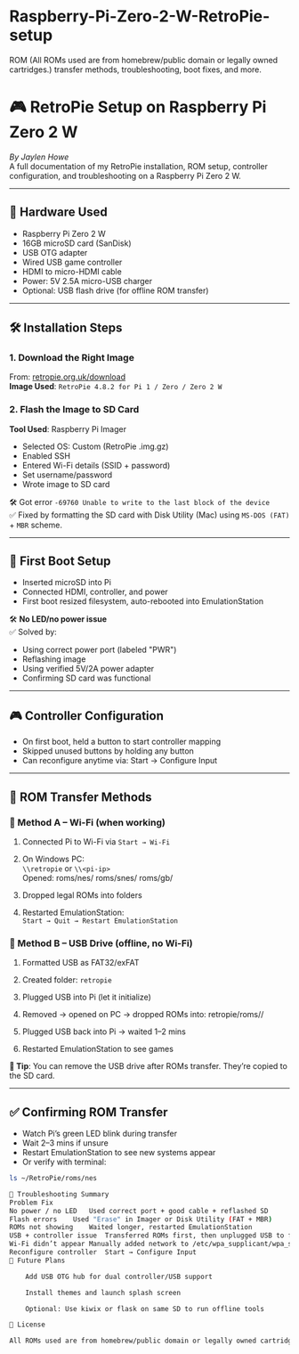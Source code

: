 # Raspberry-Pi-Zero-2-W-RetroPie-setup
ROM (All ROMs used are from homebrew/public domain or legally owned cartridges.) transfer methods, troubleshooting, boot fixes, and more.

# 🎮 RetroPie Setup on Raspberry Pi Zero 2 W
*By Jaylen Howe*  
A full documentation of my RetroPie installation, ROM setup, controller configuration, and troubleshooting on a Raspberry Pi Zero 2 W.

---

## 🔧 Hardware Used

- Raspberry Pi Zero 2 W
- 16GB microSD card (SanDisk)
- USB OTG adapter
- Wired USB game controller
- HDMI to micro-HDMI cable
- Power: 5V 2.5A micro-USB charger
- Optional: USB flash drive (for offline ROM transfer)

---

## 🛠️ Installation Steps

### 1. Download the Right Image

From: [retropie.org.uk/download](https://retropie.org.uk/download/)  
**Image Used**: `RetroPie 4.8.2 for Pi 1 / Zero / Zero 2 W`

### 2. Flash the Image to SD Card

**Tool Used**: Raspberry Pi Imager  
- Selected OS: Custom (RetroPie .img.gz)
- Enabled SSH
- Entered Wi-Fi details (SSID + password)
- Set username/password
- Wrote image to SD card

🛠️ Got error `-69760 Unable to write to the last block of the device`  
✅ Fixed by formatting the SD card with Disk Utility (Mac) using `MS-DOS (FAT)` + `MBR` scheme.

---

## 🚀 First Boot Setup

- Inserted microSD into Pi
- Connected HDMI, controller, and power
- First boot resized filesystem, auto-rebooted into EmulationStation

🛠️ **No LED/no power issue**  
✅ Solved by:
- Using correct power port (labeled "PWR")
- Reflashing image
- Using verified 5V/2A power adapter
- Confirming SD card was functional

---

## 🎮 Controller Configuration

- On first boot, held a button to start controller mapping
- Skipped unused buttons by holding any button
- Can reconfigure anytime via:
Start → Configure Input


---

## 📂 ROM Transfer Methods

### 📡 Method A – Wi-Fi (when working)

1. Connected Pi to Wi-Fi via `Start → Wi-Fi`
2. On Windows PC:  
 `\\retropie` or `\\<pi-ip>`  
 Opened:
roms/nes/
roms/snes/
roms/gb/

3. Dropped legal ROMs into folders  
4. Restarted EmulationStation:  
`Start → Quit → Restart EmulationStation`

### 🔌 Method B – USB Drive (offline, no Wi-Fi)

1. Formatted USB as FAT32/exFAT
2. Created folder: `retropie`
3. Plugged USB into Pi (let it initialize)
4. Removed → opened on PC → dropped ROMs into:
retropie/roms/<system>/

5. Plugged USB back into Pi → waited 1–2 mins
6. Restarted EmulationStation to see games

**🧠 Tip**: You can remove the USB drive after ROMs transfer. They’re copied to the SD card.

---

## ✅ Confirming ROM Transfer

- Watch Pi’s green LED blink during transfer
- Wait 2–3 mins if unsure
- Restart EmulationStation to see new systems appear
- Or verify with terminal:
```bash
ls ~/RetroPie/roms/nes

🧪 Troubleshooting Summary
Problem	Fix
No power / no LED	Used correct port + good cable + reflashed SD
Flash errors	Used "Erase" in Imager or Disk Utility (FAT + MBR)
ROMs not showing	Waited longer, restarted EmulationStation
USB + controller issue	Transferred ROMs first, then unplugged USB to free port
Wi-Fi didn’t appear	Manually added network to /etc/wpa_supplicant/wpa_supplicant.conf
Reconfigure controller	Start → Configure Input
🔧 Future Plans

    Add USB OTG hub for dual controller/USB support

    Install themes and launch splash screen

    Optional: Use kiwix or flask on same SD to run offline tools

📎 License

All ROMs used are from homebrew/public domain or legally owned cartridges.
